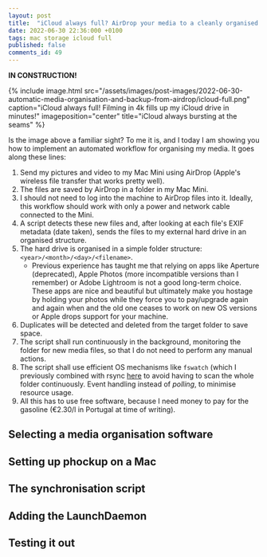 ```yaml
---
layout: post
title:  "iCloud always full? AirDrop your media to a cleanly organised folder in minutes"
date: 2022-06-30 22:36:000 +0100
tags: mac storage icloud full 
published: false
comments_id: 49
---
```


**IN CONSTRUCTION!**

{% include image.html src="/assets/images/post-images/2022-06-30-automatic-media-organisation-and-backup-from-airdrop/icloud-full.png"
caption="iCloud always full! Filming in 4k fills up my iCloud drive in minutes!" imageposition="center"
title="iCloud always bursting at the seams"
%}

Is the image above a familiar sight? To me it is, and I today I am showing you how to implement an automated workflow for organising my media. It goes along these lines:

1. Send my pictures and video to my Mac Mini using AirDrop (Apple's wireless file transfer that works pretty well).
2. The files are saved by AirDrop in a folder in my Mac Mini. 
3. I should not need to log into the machine to AirDrop files into it. Ideally, this workflow should work with only a power and network cable connected to the Mini. 
4. A script detects these new files and, after looking at each file's EXIF metadata (date taken), sends the files to my external hard drive in an organised structure.
5. The hard drive is organised in a simple folder structure: `<year>/<month>/<day>/<filename>`. 
   - Previous experience has taught me that relying on apps like Aperture (deprecated), Apple Photos (more incompatible versions than I remember) or Adobe Lightroom is not a good long-term choice. These apps are nice and beautiful but ultimately make you hostage by holding your photos while they force you to pay/upgrade again and again when and the old one ceases to work on new OS versions or Apple drops support for your machine.
6. Duplicates will be detected and deleted from the target folder to save space.
7. The script shall run continuously in the background, monitoring the folder for new media files, so that I do not need to perform any manual actions. 
8. The script shall use efficient OS mechanisms like `fswatch` (which I previously combined with rsync [here](/2022/05/20/remote-synchronization-using-fswatch-and-rsync/) to avoid having to scan the whole folder continuously. Event handling instead of _polling_, to minimise resource usage.
9. All this has to use free software, because I need money to pay for the gasoline (€2.30/l in Portugal at time of writing). 

## Selecting a media organisation software

## Setting up phockup on a Mac

## The synchronisation script

## Adding the LaunchDaemon

## Testing it out


[^github-phockup]: "Phockup - Media sorting tool to organize photos and videos from your camera in folders by year, month and day." [Link](https://github.com/ivandokov/phockup)
